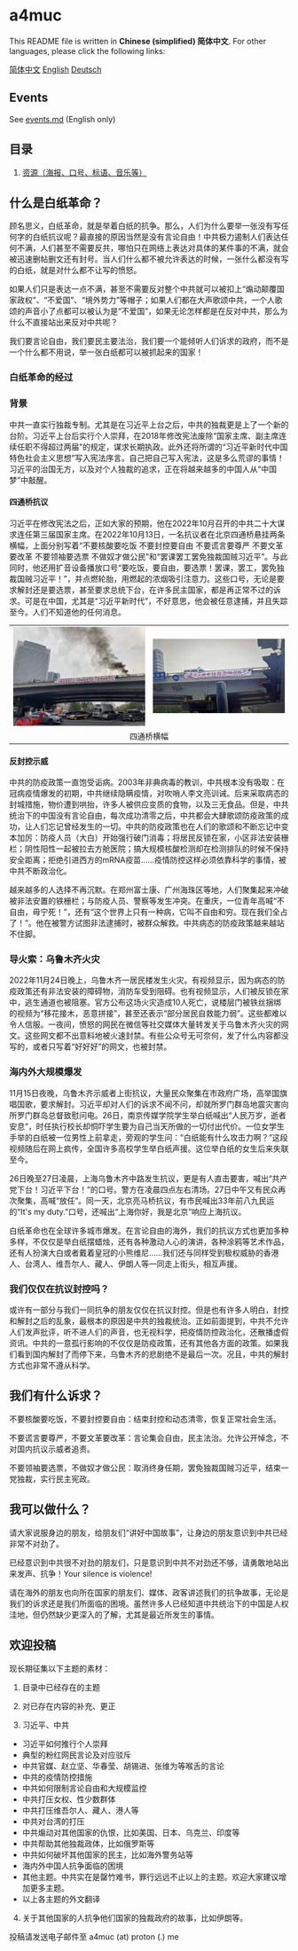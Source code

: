 # a4muc

This README file is written in **Chinese (simplified) 简体中文**. For other languages, please click the following links:

<a href="https://github.com/2f183a4e64493af3f377f745eda50236/a4muc/blob/main/README.md">简体中文</a>	<a href="https://github.com/2f183a4e64493af3f377f745eda50236/a4muc/blob/main/README_OTHER_LANGUAGES/README_en_US.md">English</a>	<a href="https://github.com/2f183a4e64493af3f377f745eda50236/a4muc/blob/main/README_OTHER_LANGUAGES/README_de_DE.md">Deutsch</a>

## Events

See <a href="https://github.com/2f183a4e64493af3f377f745eda50236/a4muc/blob/main/events.md">events.md</a> (English only)

## 目录

1. <a href="https://github.com/2f183a4e64493af3f377f745eda50236/a4muc/blob/main/materials">资源（海报、口号、标语、音乐等）</a>

## 什么是白纸革命？

顾名思义，白纸革命，就是举着白纸的抗争。那么，人们为什么要举一张没有写任何字的白纸抗议呢？最直接的原因当然是没有言论自由！中共极力遏制人们表达任何不满，人们甚至不需要反共，哪怕只在网络上表达对具体的某件事的不满，就会被迅速删帖删文还有封号。当人们什么都不被允许表达的时候，一张什么都没有写的白纸，就是对什么都不让写的愤怒。

如果人们只是表达一点不满，甚至不需要反对整个中共就可以被扣上“煽动颠覆国家政权”、“不爱国”、“境外势力”等帽子；如果人们都在大声歌颂中共，一个人歌颂的声音小了点都可以被认为是“不爱国”，如果无论怎样都是在反对中共，那么为什么不直接站出来反对中共呢？

我们要言论自由，我们要民主要法治，我们要一个能倾听人们诉求的政府，而不是一个什么都不用说，举一张白纸都可以被抓起来的国家！

### 白纸革命的经过

### 背景

中共一直实行独裁专制。尤其是在习近平上台之后，中共的独裁更是上了一个新的台阶。习近平上台后实行个人崇拜，在2018年修改宪法废除“国家主席、副主席连续任职不得超过两届”的规定，谋求长期执政。此外还将所谓的“习近平新时代中国特色社会主义思想”写入宪法序言。自己把自己写入宪法，这是多么荒谬的事情！习近平的治国无方，以及对个人独裁的追求，正在将越来越多的中国人从“中国梦”中敲醒。

#### 四通桥抗议

习近平在修改宪法之后，正如大家的预期，他在2022年10月召开的中共二十大谋求连任第三届国家主席。在2022年10月13日，一名抗议者在北京四通桥悬挂两条横幅，上面分别写着“不要核酸要吃饭 不要封控要自由 不要谎言要尊严 不要文革要改革 不要领袖要选票 不做奴才做公民”和“罢课罢工罢免独裁国贼习近平”。与此同时，他还用扩音设备播放口号“要吃饭，要自由，要选票！罢课，罢工，罢免独裁国贼习近平！”，并点燃轮胎，用燃起的浓烟吸引注意力。这些口号，无论是要求解封还是要选票，甚至要求总统下台，在许多民主国家，都是再正常不过的诉求。可是在中国，尤其是“习近平新时代”，不好意思，他会被任意逮捕，并且失踪至今。人们不知道他的任何消息。

<table>
  <tr>
    <td width="50%"><img src="README_OTHER_LANGUAGES/img/sitongqiao1.png"></img></td><td><img src="README_OTHER_LANGUAGES/img/sitongqiao2.jpg"></img></td>
  </tr>
	<tr>
    <td colspan="2" align="center">四通桥横幅</td>
	</tr>
</table>

#### 反封控示威

中共的防疫政策一直饱受诟病。2003年非典病毒的教训，中共根本没有吸取：在冠病疫情爆发的初期，中共继续隐瞒疫情，对吹哨人李文亮训诫。后来采取病态的封城措施，物价遭到哄抬，许多人被供应变质的食物，以及三无食品。但是，中共统治下的中国没有言论自由，每次成功清零之后，中共都会大肆歌颂防疫政策的成功，让人们忘记曾经发生的一切。中共的防疫政策也在人们的歌颂和不断忘记中变本加厉：防疫人员（大白）开始强行破门消毒；将居民反锁在家，小区非法安装栅栏；阴性阳性一起被拉去方舱医院；搞大规模核酸检测却在检测排队的时候不保持安全距离；拒绝引进西方的mRNA疫苗……疫情防控这样必须依靠科学的事情，被中共不断政治化。

越来越多的人选择不再沉默。在郑州富士康、广州海珠区等地，人们聚集起来冲破被非法安置的铁栅栏；与防疫人员、警察等发生冲突。在重庆，一位青年高喊“不自由，毋宁死！”，还有“这个世界上只有一种病，它叫不自由和穷。现在我们全占了！”。他在被警方试图非法逮捕时，被群众解救。中共病态的防疫政策越来越站不住脚。

### 导火索：乌鲁木齐火灾

2022年11月24日晚上，乌鲁木齐一居民楼发生火灾。有视频显示，因为病态的防疫政策还有非法安装的障碍物，消防车受到阻碍。也有视频显示，人们被反锁在家中，逃生通道也被阻塞。官方公布这场火灾造成10人死亡，说楼层门被铁丝捆绑的视频为“移花接木，恶意拼接”，甚至还表示“部分居民自救能力弱”。这些都难以令人信服。一夜间，愤怒的网民在微信等社交媒体大量转发关于乌鲁木齐火灾的网文。这些网文都不出意料地被火速封禁。有些公众号无可奈何，发了什么内容都没写的，或者只写着“好好好”的网文，也被封禁。

### 海内外大规模爆发

11月15日夜晚，乌鲁木齐示威者上街抗议，大量民众聚集在市政府广场，高举国旗唱国歌，要求解封。习近平却对人们的诉求不闻不问，却就所罗门群岛地震灾害向所罗门群岛总督致慰问电。26日，南京传媒学院学生举白纸喊出“人民万岁，逝者安息”，时任执行校长却恫吓学生要为自己当天所做的一切付出代价。一位女学生手举的白纸被一位男性上前拿走，旁观的学生问：“白纸能有什么攻击力啊？”这段视频随后在网上疯传，全国许多高校学生举白纸声援。这位举白纸的女生后来失联至今。

26日晚至27日凌晨，上海乌鲁木齐中路发生抗议，更是有人直击要害，喊出“共产党下台！习近平下台！”的口号。警方在凌晨四点左右清场。27日中午又有民众再次聚集，高喊“放任”。同一天，北京亮马桥抗议，有市民喊出33年前八九民运的“It's my duty.”口号，还喊出“上海你好，我是北京”响应上海抗议。

白纸革命也在全球许多城市爆发。在言论自由的海外，我们的抗议方式也更加多种多样，不仅仅是举白纸摆蜡烛，还有各种激动人心的演讲，各种涂鸦等艺术作品，还有人扮演大白或者戴着皇冠的小熊维尼……我们还与同样受到极权威胁的香港人、台湾人、维吾尔人、藏人、伊朗人等一同走上街头，相互声援。

### 我们仅仅在抗议封控吗？

或许有一部分与我们一同抗争的朋友仅仅在抗议封控。但是也有许多人明白，封控和解封之后的乱象，最根本的原因是中共的独裁统治。正如前面提到，中共不允许人们发声批评，听不进人们的声音，也无视科学，把疫情防控政治化，还散播虚假资讯。中共的一意孤行影响的不仅仅是防疫政策，还有其他各方面的政策。如果我们看到国内解封了而停下来，乌鲁木齐的悲剧绝不是最后一次。况且，中共的解封方式也非常不遵从科学。

## 我们有什么诉求？

不要核酸要吃饭，不要封控要自由：结束封控和动态清零，恢复正常社会生活。 

不要谎言要尊严，不要文革要改革：言论集会自由，民主法治。允许公开悼念，不对国内抗议示威者追责。

不要领袖要选票，不做奴才做公民：取消终身任期，罢免独裁国贼习近平，结束一党独裁，实行民主宪政。

## 我可以做什么？

请大家说服身边的朋友，给朋友们“讲好中国故事”，让身边的朋友意识到中共已经非常不对劲了。

已经意识到中共很不对劲的朋友们，只是意识到中共不对劲还不够，请勇敢地站出来发声、抗争！Your silence is violence!

请在海外的朋友也向所在国家的朋友们、媒体、政客讲述我们的抗争故事，无论是我们的诉求还是我们所面临的困境。虽然许多人已经知道中共统治下的中国是人权洼地，但仍然缺少更深入的了解，尤其是最近所发生的事情。

## 欢迎投稿

现长期征集以下主题的素材：

1. 目录中已经存在的主题
2. 对已存在内容的补充、更正

3. 习近平、中共

- 习近平如何推行个人崇拜
- 典型的粉红网民言论及对应驳斥
- 中共官媒、赵立坚、华春莹、胡锡进、张维为等喉舌的言论
- 中共的疫情防控措施
- 中共如何限制言论自由和大规模监控
- 中共打压女权、性少数群体
- 中共打压维吾尔人、藏人、港人等
- 中共对台湾的打压
- 中共煽动对其他国家的仇恨，比如美国、日本、乌克兰、印度等
- 中共帮助其他独裁政体，比如俄罗斯等
- 中共如何破坏其他国家的民主，比如海外警务站等
- 海内外中国人抗争面临的困境
- 其他主题。中共实在是罄竹难书，罪行远远不止以上的主题。欢迎大家建议增加更多主题。
- 以上各主题的外文翻译

4. 关于其他国家的人抗争他们国家的独裁政府的故事，比如伊朗等。

投稿请发送电子邮件至 a4muc (at) proton (.) me
